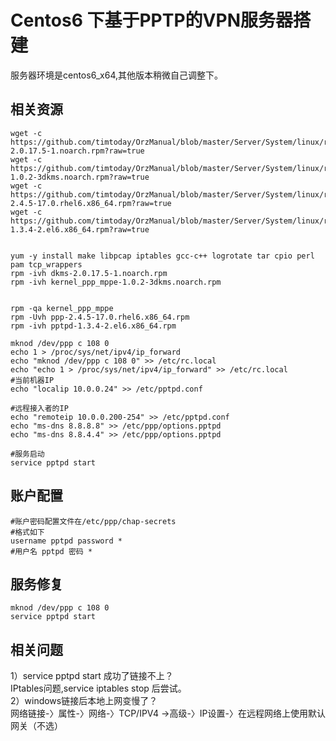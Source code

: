 Centos6 下基于PPTP的VPN服务器搭建
=================================
服务器环境是centos6_x64,其他版本稍微自己调整下。

相关资源
------------
    wget -c https://github.com/timtoday/OrzManual/blob/master/Server/System/linux/resource/vpn/dkms-2.0.17.5-1.noarch.rpm?raw=true
    wget -c https://github.com/timtoday/OrzManual/blob/master/Server/System/linux/resource/vpn/kernel_ppp_mppe-1.0.2-3dkms.noarch.rpm?raw=true
    wget -c https://github.com/timtoday/OrzManual/blob/master/Server/System/linux/resource/vpn/ppp-2.4.5-17.0.rhel6.x86_64.rpm?raw=true
    wget -c https://github.com/timtoday/OrzManual/blob/master/Server/System/linux/resource/vpn/pptpd-1.3.4-2.el6.x86_64.rpm?raw=true


    yum -y install make libpcap iptables gcc-c++ logrotate tar cpio perl pam tcp_wrappers
    rpm -ivh dkms-2.0.17.5-1.noarch.rpm
  	rpm -ivh kernel_ppp_mppe-1.0.2-3dkms.noarch.rpm


    rpm -qa kernel_ppp_mppe
  	rpm -Uvh ppp-2.4.5-17.0.rhel6.x86_64.rpm	
  	rpm -ivh pptpd-1.3.4-2.el6.x86_64.rpm

    mknod /dev/ppp c 108 0 
  	echo 1 > /proc/sys/net/ipv4/ip_forward 
  	echo "mknod /dev/ppp c 108 0" >> /etc/rc.local
  	echo "echo 1 > /proc/sys/net/ipv4/ip_forward" >> /etc/rc.local
    #当前机器IP
  	echo "localip 10.0.0.24" >> /etc/pptpd.conf

    #远程接入者的IP
  	echo "remoteip 10.0.0.200-254" >> /etc/pptpd.conf
  	echo "ms-dns 8.8.8.8" >> /etc/ppp/options.pptpd
  	echo "ms-dns 8.8.4.4" >> /etc/ppp/options.pptpd

    #服务启动
    service pptpd start

账户配置
------------
    #账户密码配置文件在/etc/ppp/chap-secrets
    #格式如下
    username pptpd password *
    #用户名 pptpd 密码 *
    
服务修复
--------------

    mknod /dev/ppp c 108 0
    service pptpd start
    
相关问题
------------------
1）service pptpd start 成功了链接不上？<br/>
    IPtables问题,service iptables stop 后尝试。<br/>
2）windows链接后本地上网变慢了？<br/>
    网络链接-〉属性-〉网络-〉TCP/IPV4 ->高级-〉IP设置-〉在远程网络上使用默认网关（不选）<br/>
    
    




